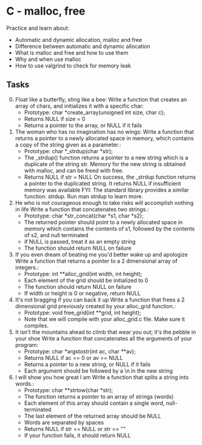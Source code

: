 # C - malloc, free
Practice and learn about:
* Automatic and dynamic allocation, malloc and free
* Difference between automatic and dynamic allocation
* What is malloc and free and how to use them
* Why and when use malloc
* How to use valgrind to check for memory leak

## Tasks
0. Float like a butterfly, sting like a bee:
    Write a function that creates an array of chars, and initializes it with a specific char:
    - Prototype: char *create_array(unsigned int size, char c);
    - Returns NULL if size = 0
    - Returns a pointer to the array, or NULL if it fails
1. The woman who has no imagination has no wings:
    Write a function that returns a pointer to a newly allocated space in memory, which contains a copy of the string given as a parameter.:
    - Prototype: char *_strdup(char *str);
    - The _strdup() function returns a pointer to a new string which is a duplicate of the string str. Memory for the new string  is obtained with malloc, and can be freed with free.
    - Returns NULL if str = NULL On success, the _strdup function returns a pointer to the duplicated string. It returns NULL if insufficient memory was available
    FYI: The standard library provides a similar function: strdup. Run man strdup to learn more.
2. He who is not courageous enough to take risks will accomplish nothing in life
    Write a function that concatenates two strings.:
    - Prototype: char *str_concat(char *s1, char *s2);
    - The returned pointer should point to a newly allocated space in memory which contains the contents of s1, followed by the contents of s2, and null terminated
    - if NULL is passed, treat it as an empty string
    - The function should return NULL on failure
3. If you even dream of beating me you'd better wake up and apologize
    Write a function that returns a pointer to a 2 dimensional array of integers.:
    - Prototype: int **alloc_grid(int width, int height);
    - Each element of the grid should be initialized to 0
    - The function should return NULL on failure
    - If width or height is 0 or negative, return NULL
4. It's not bragging if you can back it up
    Write a function that frees a 2 dimensional grid previously created by your alloc_grid function.:
    - Prototype: void free_grid(int **grid, int height);
    - Note that we will compile with your alloc_grid.c file. Make sure it compiles.
5. It isn't the mountains ahead to climb that wear you out; it's the pebble in your shoe
    Write a function that concatenates all the arguments of your program:
    - Prototype: char *argstostr(int ac, char **av);
    - Returns NULL if ac == 0 or av == NULL
    - Returns a pointer to a new string, or NULL if it fails
    - Each argument should be followed by a \n in the new string
6. I will show you how great I am
    Write a function that splits a string into words.:
    - Prototype: char **strtow(char *str);
    - The function returns a pointer to an array of strings (words)
    - Each element of this array should contain a single word, null-terminated
    - The last element of the returned array should be NULL
    - Words are separated by spaces
    - Returns NULL if str == NULL or str == ""
    - If your function fails, it should return NULL